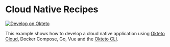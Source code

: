 # Cloud Native Recipes

[![Develop on Okteto](https://okteto.com/develop-okteto.svg)](https://cloud.okteto.com/deploy)

This example shows how to develop a cloud native application using [Okteto Cloud](https://cloud.okteto.com), Docker Compose, Go, Vue and the [Okteto CLI](https://github.com/okteto/okteto).

